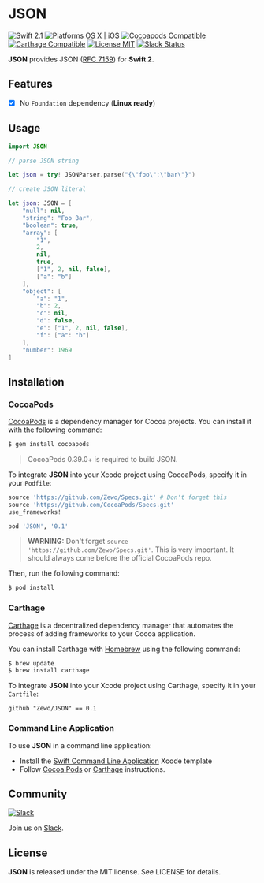 JSON
====

[![Swift 2.1](https://img.shields.io/badge/Swift-2.1-orange.svg?style=flat)](https://developer.apple.com/swift/)
[![Platforms OS X | iOS](https://img.shields.io/badge/Platforms-OS%20X%20%7C%20iOS-lightgray.svg?style=flat)](https://developer.apple.com/swift/)
[![Cocoapods Compatible](https://img.shields.io/badge/Cocoapods-Compatible-4BC51D.svg?style=flat)](https://cocoapods.org/pods/Venice)
[![Carthage Compatible](https://img.shields.io/badge/Carthage-Compatible-4BC51D.svg?style=flat)](https://github.com/Carthage/Carthage)
[![License MIT](https://img.shields.io/badge/License-MIT-blue.svg?style=flat)](https://tldrlegal.com/license/mit-license)
[![Slack Status](https://zewo-slackin.herokuapp.com/badge.svg)](https://zewo-slackin.herokuapp.com)

**JSON** provides JSON ([RFC 7159](http://tools.ietf.org/html/rfc7159)) for **Swift 2**.

## Features

- [x] No `Foundation` dependency (**Linux ready**)

## Usage

```swift
import JSON

// parse JSON string

let json = try! JSONParser.parse("{\"foo\":\"bar\"}")

// create JSON literal

let json: JSON = [
    "null": nil,
    "string": "Foo Bar",
    "boolean": true,
    "array": [
        "1",
        2,
        nil,
        true,
        ["1", 2, nil, false],
        ["a": "b"]
    ],
    "object": [
        "a": "1",
        "b": 2,
        "c": nil,
        "d": false,
        "e": ["1", 2, nil, false],
        "f": ["a": "b"]
    ],
    "number": 1969
]
```

## Installation

### CocoaPods

[CocoaPods](http://cocoapods.org) is a dependency manager for Cocoa projects. You can install it with the following command:

```bash
$ gem install cocoapods
```

> CocoaPods 0.39.0+ is required to build JSON.

To integrate **JSON** into your Xcode project using CocoaPods, specify it in your `Podfile`:

```ruby
source 'https://github.com/Zewo/Specs.git' # Don't forget this
source 'https://github.com/CocoaPods/Specs.git'
use_frameworks!

pod 'JSON', '0.1'
```
> **WARNING:** Don't forget  `source 'https://github.com/Zewo/Specs.git'`. This is very important. It should always come before the official CocoaPods repo.

Then, run the following command:

```bash
$ pod install
```

### Carthage

[Carthage](https://github.com/Carthage/Carthage) is a decentralized dependency manager that automates the process of adding frameworks to your Cocoa application.

You can install Carthage with [Homebrew](http://brew.sh/) using the following command:

```bash
$ brew update
$ brew install carthage
```

To integrate **JSON** into your Xcode project using Carthage, specify it in your `Cartfile`:

```ogdl
github "Zewo/JSON" == 0.1
```

### Command Line Application

To use **JSON** in a command line application:

- Install the [Swift Command Line Application](https://github.com/Zewo/Swift-Command-Line-Application-Template) Xcode template
- Follow [Cocoa Pods](#cocoapods) or [Carthage](#carthage) instructions.

## Community

[![Slack](http://s13.postimg.org/ybwy92ktf/Slack.png)](https://zewo-slackin.herokuapp.com)

Join us on [Slack](https://zewo-slackin.herokuapp.com).

License
-------

**JSON** is released under the MIT license. See LICENSE for details.
